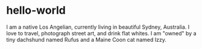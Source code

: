 hello-world
==============

I am a native Los Angelian, currently living in beautiful Sydney, Australia. I love to travel, photograph street art, and drink flat whites. I am "owned" by a tiny dachshund named Rufus and a Maine Coon cat named Izzy.
